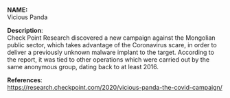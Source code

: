 **NAME:**  
Vicious Panda

 
**Description**:   
Check Point Research discovered a new campaign against the Mongolian public sector, which takes advantage of the Coronavirus scare, in order to deliver a previously unknown malware implant to the target. According to the report, it was tied to other operations which were carried out by the same anonymous group, dating back to at least 2016.

  
**References**:  
https://research.checkpoint.com/2020/vicious-panda-the-covid-campaign/
